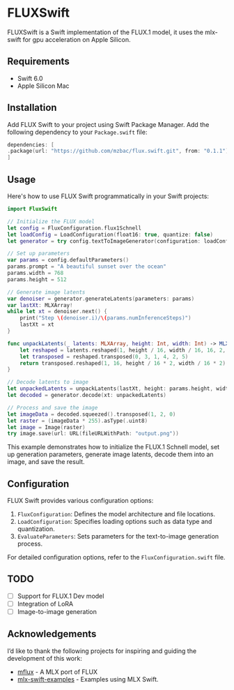 # FLUXSwift

FLUXSwift is a Swift implementation of the FLUX.1 model, it uses the mlx-swift for gpu acceleration on Apple Silicon.

## Requirements

- Swift 6.0
- Apple Silicon Mac

## Installation

Add FLUX Swift to your project using Swift Package Manager. Add the following dependency to your `Package.swift` file:

```swift
dependencies: [
.package(url: "https://github.com/mzbac/flux.swift.git", from: "0.1.1")
]
```


## Usage

Here's how to use FLUX Swift programmatically in your Swift projects:

```swift
import FluxSwift

// Initialize the FLUX model
let config = FluxConfiguration.flux1Schnell
let loadConfig = LoadConfiguration(float16: true, quantize: false)
let generator = try config.textToImageGenerator(configuration: loadConfig)

// Set up parameters
var params = config.defaultParameters()
params.prompt = "A beautiful sunset over the ocean"
params.width = 768
params.height = 512

// Generate image latents
var denoiser = generator.generateLatents(parameters: params)
var lastXt: MLXArray!
while let xt = denoiser.next() {
    print("Step \(denoiser.i)/\(params.numInferenceSteps)")
    lastXt = xt
}

func unpackLatents(_ latents: MLXArray, height: Int, width: Int) -> MLXArray {
    let reshaped = latents.reshaped(1, height / 16, width / 16, 16, 2, 2)
    let transposed = reshaped.transposed(0, 3, 1, 4, 2, 5)
    return transposed.reshaped(1, 16, height / 16 * 2, width / 16 * 2)
}

// Decode latents to image
let unpackedLatents = unpackLatents(lastXt, height: params.height, width: params.width)
let decoded = generator.decode(xt: unpackedLatents)

// Process and save the image
let imageData = decoded.squeezed().transposed(1, 2, 0)
let raster = (imageData * 255).asType(.uint8)
let image = Image(raster)
try image.save(url: URL(fileURLWithPath: "output.png"))
```
This example demonstrates how to initialize the FLUX.1 Schnell model, set up generation parameters, generate image latents, decode them into an image, and save the result.

## Configuration

FLUX Swift provides various configuration options:

1. `FluxConfiguration`: Defines the model architecture and file locations.
2. `LoadConfiguration`: Specifies loading options such as data type and quantization.
3. `EvaluateParameters`: Sets parameters for the text-to-image generation process.

For detailed configuration options, refer to the `FluxConfiguration.swift` file.

## TODO

- [ ] Support for FLUX.1 Dev model
- [ ] Integration of LoRA
- [ ] Image-to-image generation

## Acknowledgements

I’d like to thank the following projects for inspiring and guiding the development of this work:

- [mflux](https://github.com/filipstrand/mflux) - A MLX port of FLUX
- [mlx-swift-examples](https://github.com/ml-explore/mlx-swift-examples) - Examples using MLX Swift.

